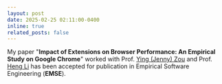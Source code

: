 ```yaml
---
layout: post
date: 2025-02-25 02:11:00-0400
inline: true
related_posts: false
---
```

My paper "**Impact of Extensions on Browser Performance: An Empirical Study on Google Chrome**" worked with Prof. [Ying (Jenny) Zou](https://smithengineering.queensu.ca/directory/faculty/ying-zou.html) and Prof. [Heng Li](https://www.hengli.org/) has been accepted for publication in Empirical Software Engineering (**EMSE**).
